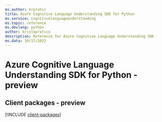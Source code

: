 ```yaml
---
ms.author: krpratic
title: Azure Cognitive Language Understanding SDK for Python
ms.service: cognitivelanguageunderstanding
ms.topic: reference
ms.devlang: python
author: kristapratico
description: Reference for Azure Cognitive Language Understanding SDK for Python
ms.data: 10/17/2022
---
```

# Azure Cognitive Language Understanding SDK for Python - preview

## Client packages - preview
[!INCLUDE [client-packages](cognitive-language-understanding-client-index.md)]